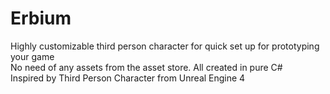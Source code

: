 # Erbium   

Highly customizable third person character for quick set up for prototyping your game  
No need of any assets from the asset store. All created in pure C#   
Inspired by Third Person Character from Unreal Engine 4  

